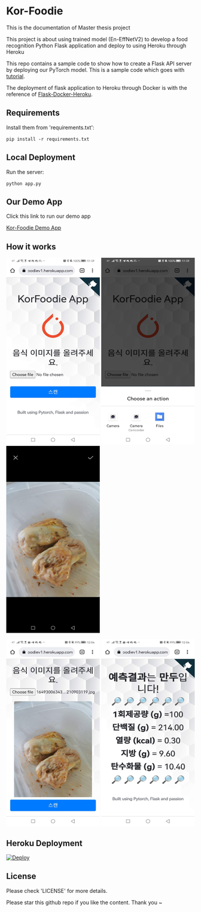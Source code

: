 # Kor-Foodie

This is the documentation of Master thesis project 

This project is about using trained model (En-EffNetV2) to develop a food recognition Python Flask application and deploy to using Heroku through Heroku

This repo contains a sample code to show how to create a Flask API server by deploying our PyTorch model. This is a sample code which goes with [tutorial](https://pytorch.org/tutorials/intermediate/flask_rest_api_tutorial.html).

The deployment of flask application to Heroku through Docker is with the reference of [Flask-Docker-Heroku](https://medium.com/@ashok7067/containerise-your-python-flask-using-docker-and-deploy-it-onto-heroku-a0b48d025e43).

## Requirements

Install them from 'requirements.txt':

    pip install -r requirements.txt

## Local Deployment

Run the server:

    python app.py

## Our Demo App

Click this link to run our demo app

[Kor-Foodie Demo App](https://korfoodiev1.herokuapp.com/)

## How it works
<img src="https://github.com/sinhong96/Kor-Foodie/blob/main/app_screen/S1.jpg" width="250" height="500"> <img src="https://github.com/sinhong96/Kor-Foodie/blob/main/app_screen/S2.jpg" width="250" height="500"> <img src="https://github.com/sinhong96/Kor-Foodie/blob/main/app_screen/S3.jpg" width="250" height="500">

<img src="https://github.com/sinhong96/Kor-Foodie/blob/main/app_screen/S4.jpg" width="250" height="500">
<img src="https://github.com/sinhong96/Kor-Foodie/blob/main/app_screen/S5.jpg" width="250" height="500">

## Heroku Deployment

[![Deploy](https://www.herokucdn.com/deploy/button.svg)](https://korfoodiev1.herokuapp.com/)

## License

Please check 'LICENSE' for more details.

Please star this github repo if you like the content. Thank you ~
